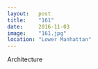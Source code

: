 ```yaml
---
layout:   post
title:    "161"
date:     2016-11-03
image:    "161.jpg"
location: "Lower Manhattan"
---
```


Architecture
